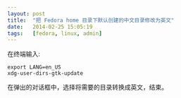 ```yaml
---
layout: post
title:  "把 Fedora home 目录下默认创建的中文目录修改为英文"
date:   2014-02-25 15:05:19
tags:   [fedora, linux, admin]
---
```


在终端输入:

    export LANG=en_US
    xdg-user-dirs-gtk-update

在弹出的对话框中，选择将需要的目录转换成英文，结束。